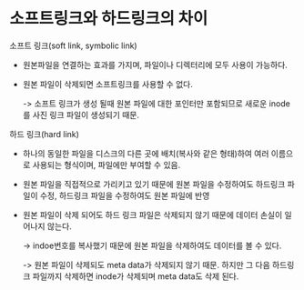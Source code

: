 # 소프트링크와 하드링크의 차이

소프트 링크\(soft link, symbolic link\)

- 원본파일을 연결하는 효과를 가지며, 파일이나 디렉터리에 모두 사용이 가능하다.

- 원본 파일이 삭제되면 소프트링크를 사용할 수 없다. 

    -&gt; 소프트 링크가 생성 될때 원본 파일에 대한 포인터만 포함되므로 새로운 inode를 사진 링크 파일이 생성되기 때문.

하드 링크\(hard link\)

- 하나의 동일한 파일을 디스크의 다른 곳에 배치\(복사와 같은 형태\)하여 여러 이름으로 사용되는 형식이며, 파일에만 부여할 수 있음.

- 원본 파일을 직접적으로 가리키고 있기 때문에 원본 파일을 수정하여도 하드링크 파일이 수정, 하드링크 파일을 수정하여도 원본 파일에 반영

- 원본 파일이 삭제 되어도 하드 링크 파일은 삭제되지 않기 때문에 데이터 손실이 일어나지 않는다.

    -&gt; indoe번호를 복사했기 때문에 원본 파일을 삭제하여도 데이터를 볼 수 있다. 

    -&gt; 원본 파일이 삭제되도 meta data가 삭제되지 않기 때문. 하지만 그 다음 하드링크 파일까지 삭제하면 inode가 삭제되며 meta data도 삭제 된다.


